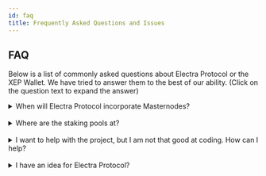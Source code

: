 ```yaml
---
id: faq
title: Frequently Asked Questions and Issues
---
```


## FAQ
Below is a list of commonly asked questions about Electra Protocol or the XEP Wallet. We have tried to answer them to the best of our ability. (Click on the question text to expand the answer)

<details><summary>When will Electra Protocol incorporate Masternodes?</summary>
<p>
<br />
Masternodes will not be supported but we will have validator nodes. Validator nodes are more focused on security than masternodes.
</p>
</details>

<br />

<details><summary>Where are the staking pools at?</summary>
<p>
<br />
As the saying goes, not your keys, not your coins. With staking pools, the person who runs them has the private keys. This allows them to access your coins at ANY time and stake them how they wish or even move your coins. Yes, everyone wants to make more XEP! But at the expense to have your coins vulnerable, the Electra Protocol Team does not support it. This is not stopping individuals to make their own staking pools but this is why we do not support voting on those type of listings. As it is common if something happens to a user's coins, Electra Protocol Team is blamed. Stay safe and hold your own coins.
</p>
</details>

<br />

<details><summary>I want to help with the project, but I am not that good at coding. How can I help?</summary>
<p>
<br />
This project needs a ton of volunteers from project managers, coders, support team, documentation writers, marketers, etc. You have any skill using a computer or with coordinating projects, we could use your help! We want to get to know you first so show some support and have discussions on our main forms of communication. Then let us know your interested in helping out. Do note, that being on the team doesn't give you "secret access" or anything like that.
</p>
</details>

<br />

<details><summary>I have an idea for Electra Protocol?</summary>
<p>
<br />
You do? What are you waiting for? Let us know!
</p>
</details>

<br />

